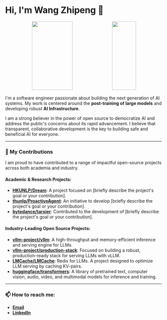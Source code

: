 # Hi, I'm Wang Zhipeng 👋

<p align="center">
  <img height="220px" width="51%" src="https://github-readme-stats-princeprides-projects.vercel.app/api?username=princepride&show_icons=true&theme=transparent"/>
  <img height="220px" width="39%" src="https://github-readme-stats-princeprides-projects.vercel.app/api/top-langs/?username=princepride&layout=compact&theme=transparent"/>
</p>

I'm a software engineer passionate about building the next generation of AI systems. My work is centered around the **post-training of large models** and developing robust **AI Infrastructure**.

I am a strong believer in the power of open source to democratize AI and address the public's concerns about its rapid advancement. I believe that transparent, collaborative development is the key to building safe and beneficial AI for everyone.

---

### 🔭 My Contributions

I am proud to have contributed to a range of impactful open-source projects across both academia and industry.

#### Academic & Research Projects:
* **[HKUNLP/Dream](https://github.com/HKUNLP/Dream)**: A project focused on [briefly describe the project's goal or your contribution].
* **[thunlp/ProactiveAgent](https://github.com/thunlp/ProactiveAgent)**: An initiative to develop [briefly describe the project's goal or your contribution].
* **[bytedance/tarsier](https://github.com/bytedance/tarsier)**: Contributed to the development of [briefly describe the project's goal or your contribution].

#### Industry-Leading Open Source Projects:
* **[vllm-project/vllm](https://github.com/vllm-project/vllm)**: A high-throughput and memory-efficient inference and serving engine for LLMs.
* **[vllm-project/production-stack](https://github.com/vllm-project/production-stack)**: Focused on building a robust, production-ready stack for serving LLMs with vLLM.
* **[LMCache/LMCache](https://github.com/LMCache/LMCache)**: Redis for LLMs. A project designed to optimize LLM serving by caching KV-pairs.
* **[huggingface/transformers](https://github.com/huggingface/transformers)**: A library of pretrained text, computer vision, audio, video, and multimodal models for inference and training.

---

### 📫 How to reach me:

* [**Email**](wangzhipeng628@gmail.com)
* [**LinkedIn**](https://www.linkedin.com/in/%E5%BF%97%E9%B9%8F-%E6%B1%AA-537882216/)

